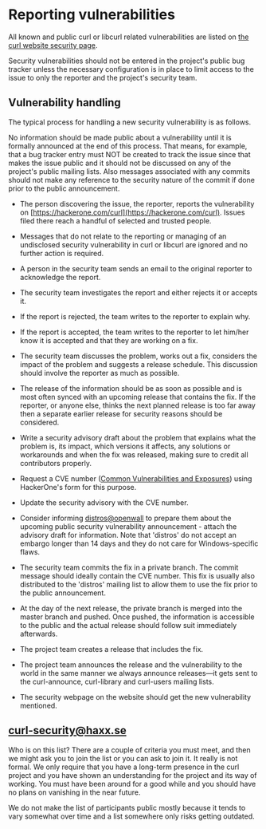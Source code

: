 # Reporting vulnerabilities

All known and public curl or libcurl related vulnerabilities are listed on
[the curl website security page](https://curl.se/docs/security.html).

Security vulnerabilities should not be entered in the project's public bug
tracker unless the necessary configuration is in place to limit access to the
issue to only the reporter and the project's security team.

## Vulnerability handling

The typical process for handling a new security vulnerability is as follows.

No information should be made public about a vulnerability until it is
formally announced at the end of this process. That means, for example, that a
bug tracker entry must NOT be created to track the issue since that makes the
issue public and it should not be discussed on any of the project's public
mailing lists. Also messages associated with any commits should not make any
reference to the security nature of the commit if done prior to the public
announcement.

- The person discovering the issue, the reporter, reports the vulnerability on
  [https://hackerone.com/curl](https://hackerone.com/curl). Issues filed there
  reach a handful of selected and trusted people.

- Messages that do not relate to the reporting or managing of an undisclosed
  security vulnerability in curl or libcurl are ignored and no further action
  is required.

- A person in the security team sends an email to the original reporter to
  acknowledge the report.

- The security team investigates the report and either rejects it or accepts
  it.

- If the report is rejected, the team writes to the reporter to explain why.

- If the report is accepted, the team writes to the reporter to let him/her
  know it is accepted and that they are working on a fix.

- The security team discusses the problem, works out a fix, considers the
  impact of the problem and suggests a release schedule. This discussion
  should involve the reporter as much as possible.

- The release of the information should be as soon as possible and is most
  often synced with an upcoming release that contains the fix. If the
  reporter, or anyone else, thinks the next planned release is too far away
  then a separate earlier release for security reasons should be considered.

- Write a security advisory draft about the problem that explains what the
  problem is, its impact, which versions it affects, any solutions or
  workarounds and when the fix was released, making sure to credit all
  contributors properly.

- Request a CVE number ([Common Vulnerabilities and Exposures](https://en.wikipedia.org/wiki/Common_Vulnerabilities_and_Exposures)) using HackerOne's form for this purpose.

- Update the security advisory with the CVE number.

- Consider informing
  [distros@openwall](https://oss-security.openwall.org/wiki/mailing-lists/distros)
  to prepare them about the upcoming public security vulnerability
  announcement - attach the advisory draft for information. Note that
  'distros' do not accept an embargo longer than 14 days and they do not care
  for Windows-specific flaws.

- The security team commits the fix in a private branch. The commit message
  should ideally contain the CVE number. This fix is usually also distributed
  to the 'distros' mailing list to allow them to use the fix prior to the
  public announcement.

- At the day of the next release, the private branch is merged into the master
  branch and pushed. Once pushed, the information is accessible to the public
  and the actual release should follow suit immediately afterwards.

- The project team creates a release that includes the fix.

- The project team announces the release and the vulnerability to the world in
  the same manner we always announce releases—it gets sent to the
  curl-announce, curl-library and curl-users mailing lists.

- The security webpage on the website should get the new vulnerability
  mentioned.

## curl-security@haxx.se

Who is on this list? There are a couple of criteria you must meet, and then we
might ask you to join the list or you can ask to join it. It really is not
formal. We only require that you have a long-term presence in the curl project
and you have shown an understanding for the project and its way of
working. You must have been around for a good while and you should have no
plans on vanishing in the near future.

We do not make the list of participants public mostly because it tends to vary
somewhat over time and a list somewhere only risks getting outdated.
